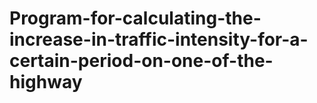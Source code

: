 # Program-for-calculating-the-increase-in-traffic-intensity-for-a-certain-period-on-one-of-the-highway
